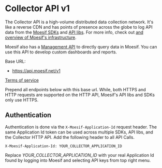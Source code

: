 # <a id="collector-api"></a> Collector API v1

The Collector API is a high-volume distributed data collection network.
It's like a reverse CDN and has points of presence across the globe to log API data from the [Moesif SDKs](https://www.moesif.com/implementation)
and [API libs](#api-libs). For more info, check out [and overview of Moesif's infrastructure](https://www.moesif.com/enterprise/api-analytics-infrastructure).

Moesif also has a [Management API](#Management-API) to directly query data in Moesif. You can use this API to develop custom dashboards and reports.

Base URL:

* <a href="https://api.moesif.net/v1">https://api.moesif.net/v1</a>


<a href="https://www.moesif.com/terms">Terms of service</a>

Prepend all endpoints below with this base url. While, both HTTPS and HTTP requests are supported on the HTTP API, 
Moesif's API libs and SDKs only use HTTPS.

## Authentication
Authentication is done via the `X-Moesif-Application-Id` request header.
The same Application Id token can be used across multiple SDKs, API libs, and the Collector HTTP API. Add the following header to all API Calls.

`X-Moesif-Application-Id: YOUR_COLLECTOR_APPLICATION_ID`


<aside class="notice">
Replace <i>YOUR_COLLECTOR_APPLICATION_ID</i> with your real Application Id found by logging into Moesif 
and selecting API keys from top right menu.
</aside>
